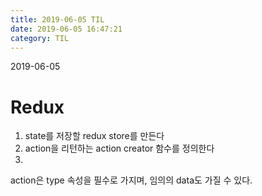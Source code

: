 ```yaml
---
title: 2019-06-05 TIL
date: 2019-06-05 16:47:21
category: TIL
---
```

2019-06-05

# Redux

1. state를 저장할 redux store를 만든다
2. action을 리턴하는 action creator 함수를 정의한다
3. 

action은 type 속성을 필수로 가지며, 임의의 data도 가질 수 있다.
<!--stackedit_data:
eyJoaXN0b3J5IjpbLTQxMjE5Mjg3OV19
-->